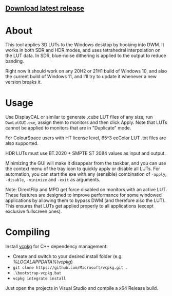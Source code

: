 ## [Download latest release](https://github.com/ledoge/dwm_lut/releases/latest/download/release.zip)


# About
This tool applies 3D LUTs to the Windows desktop by hooking into DWM. It works in both SDR and HDR modes, and uses tetrahedral interpolation on the LUT data. In SDR, blue-noise dithering is applied to the output to reduce banding.

Right now it should work on any 20H2 or 21H1 build of Windows 10, and also the current build of Windows 11, and I'll try to update it whenever a new version breaks it.

# Usage
Use DisplayCAL or similar to generate .cube LUT files of any size, run `DwmLutGUI.exe`, assign them to monitors and then click Apply. Note that LUTs cannot be applied to monitors that are in "Duplicate" mode.


For ColourSpace users with HT license level, 65^3 eeColor LUT .txt files are also supported.

HDR LUTs must use BT.2020 + SMPTE ST 2084 values as input and output.

Minimizing the GUI will make it disappear from the taskbar, and you can use the context menu of the tray icon to quickly apply or disable all LUTs. For automation, you can start the exe with any (sensible) combination of `-apply`,  `-disable`, `-minimize` and `-exit` as arguments.

Note: DirectFlip and MPO get force disabled on monitors with an active LUT. These features are designed to improve performance for some windowed applications by allowing them to bypass DWM (and therefore also the LUT). This ensures that LUTs get applied properly to all applications (except exclusive fullscreen ones).

# Compiling
Install [vcpkg](https://vcpkg.io/en/getting-started.html) for C++ dependency management:

- Create and switch to your desired install folder (e.g. _%LOCALAPPDATA%\vcpkg_)
- `git clone https://github.com/Microsoft/vcpkg.git .`
- `.\bootstrap-vcpkg.bat`
- `vcpkg integrate install`

Just open the projects in Visual Studio and compile a x64 Release build.
